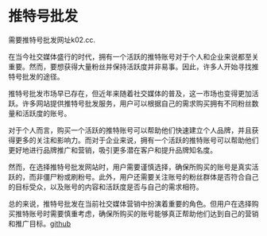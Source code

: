 # 推特号批发

需要推特号批发网址k02.cc.

在当今社交媒体盛行的时代，拥有一个活跃的推特账号对于个人和企业来说都至关重要。然而，要想获得大量粉丝并保持活跃度并非易事。因此，许多人开始寻找推特号批发的途径。

推特号批发市场早已存在，但近年来随着社交媒体的普及，这一市场也变得更加活跃。许多网站提供推特号批发服务，用户可以根据自己的需求购买拥有不同粉丝数量和活跃度的账号。

对于个人而言，购买一个活跃的推特账号可以帮助他们快速建立个人品牌，并且获得更多的关注和影响力。而对于企业来说，拥有一个活跃的推特账号可以帮助他们更好地进行品牌推广和营销，吸引更多潜在客户和提升品牌知名度。

然而，在选择推特号批发网站时，用户需要谨慎选择，确保所购买的账号是真实活跃的，而非僵尸粉或刷粉号。此外，用户还需要关注账号的粉丝群体是否符合自己的目标受众，以及账号的内容和活跃度是否与自己的需求相符。

总的来说，推特号批发在当前社交媒体营销中扮演着重要的角色。但用户在选择购买推特账号时需要慎重考虑，确保所购买的账号能够真正帮助他们达到自己的营销和推广目标。[github](https://github.com)